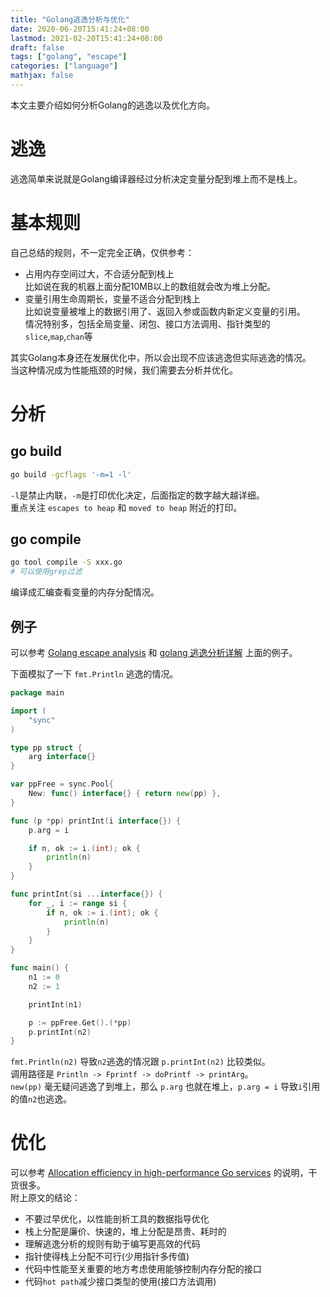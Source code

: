 ```yaml
---
title: "Golang逃逸分析与优化"
date: 2020-06-20T15:41:24+08:00
lastmod: 2021-02-20T15:41:24+08:00
draft: false
tags: ["golang", "escape"]
categories: ["language"]
mathjax: false
---
```


本文主要介绍如何分析Golang的逃逸以及优化方向。  
<!--more-->

# 逃逸
逃逸简单来说就是Golang编译器经过分析决定变量分配到堆上而不是栈上。  

# 基本规则
自己总结的规则，不一定完全正确，仅供参考：  

- 占用内存空间过大，不合适分配到栈上  
  比如说在我的机器上面分配10MB以上的数组就会改为堆上分配。  
- 变量引用生命周期长，变量不适合分配到栈上  
  比如说变量被堆上的数据引用了、返回入参或函数内新定义变量的引用。  
  情况特别多，包括全局变量、闭包、接口方法调用、指针类型的`slice`,`map`,`chan`等  

其实Golang本身还在发展优化中，所以会出现不应该逃逸但实际逃逸的情况。  
当这种情况成为性能瓶颈的时候，我们需要去分析并优化。  

# 分析

## go build
```sh
go build -gcflags '-m=1 -l'
```
`-l`是禁止内联，`-m`是打印优化决定，后面指定的数字越大越详细。  
重点关注 `escapes to heap` 和 `moved to heap` 附近的打印。  

## go compile
```sh
go tool compile -S xxx.go
# 可以使用grep过滤
```
编译成汇编查看变量的内存分配情况。  

## 例子
可以参考 [Golang escape analysis](http://www.agardner.me/golang/garbage/collection/gc/escape/analysis/2015/10/18/go-escape-analysis.html) 和 [golang 逃逸分析详解](https://zhuanlan.zhihu.com/p/91559562) 上面的例子。  

下面模拟了一下 `fmt.Println` 逃逸的情况。  
```go
package main

import (
	"sync"
)

type pp struct {
	arg interface{}
}

var ppFree = sync.Pool{
	New: func() interface{} { return new(pp) },
}

func (p *pp) printInt(i interface{}) {
	p.arg = i

	if n, ok := i.(int); ok {
		println(n)
	}
}

func printInt(si ...interface{}) {
	for _, i := range si {
		if n, ok := i.(int); ok {
			println(n)
		}
	}
}

func main() {
	n1 := 0
	n2 := 1

	printInt(n1)

	p := ppFree.Get().(*pp)
	p.printInt(n2)
}
```
`fmt.Println(n2)` 导致`n2`逃逸的情况跟 `p.printInt(n2)` 比较类似。  
调用路径是 `Println -> Fprintf -> doPrintf -> printArg`。  
`new(pp)` 毫无疑问逃逸了到堆上，那么 `p.arg` 也就在堆上，`p.arg = i` 导致`i`引用的值`n2`也逃逸。  

# 优化
可以参考 [Allocation efficiency in high-performance Go services](https://segment.com/blog/allocation-efficiency-in-high-performance-go-services/) 的说明，干货很多。  
附上原文的结论：  
- 不要过早优化，以性能剖析工具的数据指导优化  
- 栈上分配是廉价、快速的，堆上分配是昂贵、耗时的  
- 理解逃逸分析的规则有助于编写更高效的代码  
- 指针使得栈上分配不可行(少用指针多传值)  
- 代码中性能至关重要的地方考虑使用能够控制内存分配的接口  
- 代码`hot path`减少接口类型的使用(接口方法调用)  
